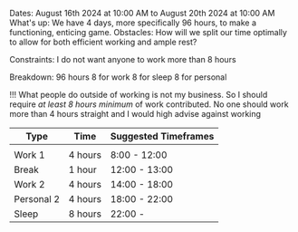 Dates: August 16th 2024 at 10:00 AM to August 20th 2024 at 10:00 AM
What's up: We have 4 days, more specifically 96 hours, to make a functioning, enticing game.
Obstacles:
	How will we split our time optimally to allow for both efficient working and ample rest?

Constraints: 
	I do not want anyone to work more than 8 hours

Breakdown:
96 hours
	8 for work
	8 for sleep
	8 for personal

!!! What people do outside of working is not my business. So I should require *at least 8 hours minimum* of work contributed. No one should work more than 4 hours straight and I would high advise against working   


| Type       | Time    | Suggested Timeframes |
| ---------- | ------- | -------------------- |
|            |         |                      |
| Work 1     | 4 hours | 8:00 - 12:00         |
| Break      | 1 hour  | 12:00 - 13:00        |
| Work 2     | 4 hours | 14:00 - 18:00        |
| Personal 2 | 4 hours | 18:00 - 22:00        |
| Sleep      | 8 hours | 22:00 -              |
